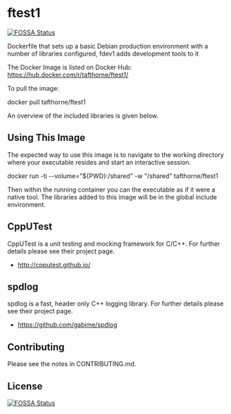 # ftest1
[![FOSSA Status](https://app.fossa.io/api/projects/git%2Bgithub.com%2FTafThorne%2Fftest1.svg?type=shield)](https://app.fossa.io/projects/git%2Bgithub.com%2FTafThorne%2Fftest1?ref=badge_shield)

Dockerfile that sets up a basic Debian production environment with a number of libraries configured, fdev1 adds development tools to it

The Docker Image is listed on Docker Hub:
https://hub.docker.com/r/tafthorne/ftest1/

To pull the image:

 docker pull tafthorne/ftest1

An overview of the included libraries is given below.

## Using This Image
The expected way to use this image is to navigate to the working directory
where your executable resides and start an interactive session.

  docker run -ti --volume="${PWD}:/shared" -w "/shared" tafthorne/ftest1

Then within the running container you can the executable as if it were a
native tool.  The libraries added to this image will be in the global include
environment. 

## CppUTest

CppUTest is a unit testing and mocking framework for C/C++.  For further
details please see their project page.
* http://cpputest.github.io/

## spdlog

spdlog is a fast, header only C++ logging library.  For further details please
see their project page.
* https://github.com/gabime/spdlog

## Contributing

Please see the notes in CONTRIBUTING.md.



## License
[![FOSSA Status](https://app.fossa.io/api/projects/git%2Bgithub.com%2FTafThorne%2Fftest1.svg?type=large)](https://app.fossa.io/projects/git%2Bgithub.com%2FTafThorne%2Fftest1?ref=badge_large)